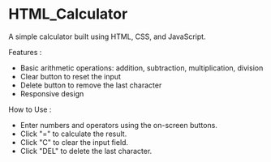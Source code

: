 # HTML_Calculator

A simple calculator built using HTML, CSS, and JavaScript.

Features :

- Basic arithmetic operations: addition, subtraction, multiplication, division
- Clear button to reset the input
- Delete button to remove the last character
- Responsive design

How to Use :

- Enter numbers and operators using the on-screen buttons.
- Click "=" to calculate the result.
- Click "C" to clear the input field.
- Click "DEL" to delete the last character.
